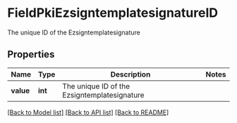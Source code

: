 # FieldPkiEzsigntemplatesignatureID

The unique ID of the Ezsigntemplatesignature

## Properties
Name | Type | Description | Notes
------------ | ------------- | ------------- | -------------
**value** | **int** | The unique ID of the Ezsigntemplatesignature | 

[[Back to Model list]](../README.md#documentation-for-models) [[Back to API list]](../README.md#documentation-for-api-endpoints) [[Back to README]](../README.md)


